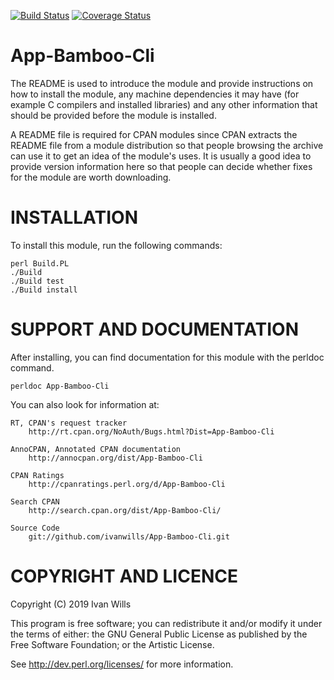 
[![Build Status](https://travis-ci.org/ivanwills/App-Bamboo-Cli.svg?branch=master)](https://travis-ci.org/ivanwills/App-Bamboo-Cli?branch=master)
[![Coverage Status](https://coveralls.io/repos/ivanwills/App-Bamboo-Cli/badge.svg?branch=master)](https://coveralls.io/r/ivanwills/App-Bamboo-Cli?branch=master)

App-Bamboo-Cli
=============

The README is used to introduce the module and provide instructions on
how to install the module, any machine dependencies it may have (for
example C compilers and installed libraries) and any other information
that should be provided before the module is installed.

A README file is required for CPAN modules since CPAN extracts the README
file from a module distribution so that people browsing the archive
can use it to get an idea of the module's uses. It is usually a good idea
to provide version information here so that people can decide whether
fixes for the module are worth downloading.

INSTALLATION
============

To install this module, run the following commands:

    perl Build.PL
    ./Build
    ./Build test
    ./Build install

SUPPORT AND DOCUMENTATION
=========================

After installing, you can find documentation for this module with the
perldoc command.

    perldoc App-Bamboo-Cli

You can also look for information at:

    RT, CPAN's request tracker
        http://rt.cpan.org/NoAuth/Bugs.html?Dist=App-Bamboo-Cli

    AnnoCPAN, Annotated CPAN documentation
        http://annocpan.org/dist/App-Bamboo-Cli

    CPAN Ratings
        http://cpanratings.perl.org/d/App-Bamboo-Cli

    Search CPAN
        http://search.cpan.org/dist/App-Bamboo-Cli/

    Source Code
        git://github.com/ivanwills/App-Bamboo-Cli.git

COPYRIGHT AND LICENCE
=====================

Copyright (C) 2019 Ivan Wills

This program is free software; you can redistribute it and/or modify it
under the terms of either: the GNU General Public License as published
by the Free Software Foundation; or the Artistic License.

See http://dev.perl.org/licenses/ for more information.

